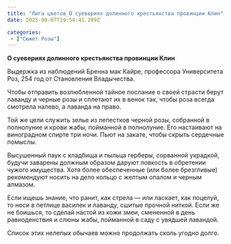 ```yaml
---
title: "Лига цветов_О суевериях долинного крестьянства провинции Клин"
date: 2025-08-07T19:54:41.289Z

categories:
 - ["Сюжет Розы"]
---
```


**О суевериях долинного крестьянства провинции Клин**

Выдержка из наблюдений Бренна мак Кайре, профессора Университета Роз,
254 год от Становления Владычества.  
  
Чтобы отправить возлюбленной тайное послание о своей страсти берут
лаванду и черные розы и сплетают их в венок так, чтобы роза всегда
смотрела налево, а лаванда на право.

Той же цели служить зелье из лепестков черной розы, собранной в
полнолуние и крови жабы, пойманной в полнолуние. Его настаивают на
виноградном спирте три ночи. Пьют на закате, чтобы скрыть сердечные
помыслы.  
  
Высушенный паук с кладбища и пыльца герберы, сорванной украдкой, будучи
заварены должным образом даруют ловкость в обретении чужого имущества.
Хотя более обеспеченные (или более брезгливые) рекомендуют носить на
дело кольцо с желтым опалом и черным алмазом.

Если ищешь знание, что ранит, как стрела — или ласкает, как поцелуй, то
носи в петлице василек и лаванду, сшитые прочной ниткой. Если же не
боишься, то сделай настой из кожи змеи, смененной в день равноденствия и
слюны жабы, пойманной в саду с увядшей лавандой.

Список этих нелепых обычаев можно продолжать сколь угодно долго.
